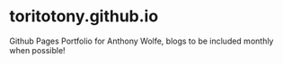 # toritotony.github.io
Github Pages Portfolio for Anthony Wolfe, blogs to be included monthly when possible!
